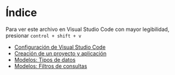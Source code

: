 # Índice

Para ver este archivo en Visual Studio Code con mayor legibilidad, presionar `control + shift + v`

- [Configuración de Visual Studio Code](docs/VSCode.__Configuracion)
- [Creación de un proyecto y aplicación](docs/Proyecto.__Creacion.md)
- [Modelos: Tipos de datos](docs/Modelos.__Tipos_de_datos.md)
- [Modelos: Filtros de consultas](docs/Modelos.__Filtros.md)

